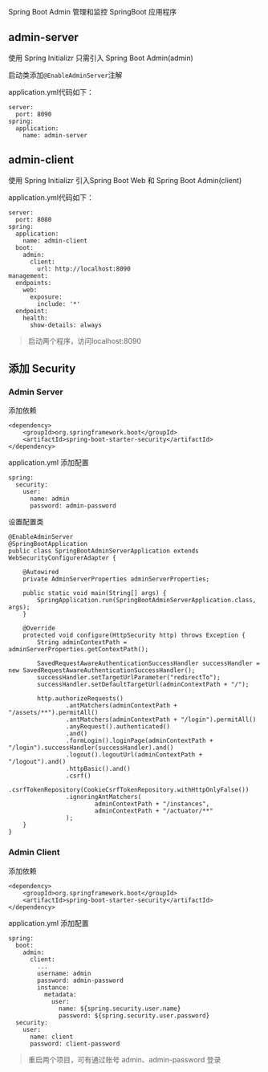 Spring Boot Admin 管理和监控 SpringBoot 应用程序

## admin-server

使用 Spring Initializr 只需引入 Spring Boot Admin(admin)

启动类添加`@EnableAdminServer`注解

application.yml代码如下：
```
server:
  port: 8090
spring:
  application:
    name: admin-server
```

## admin-client

使用 Spring Initializr 引入Spring Boot Web 和 Spring Boot Admin(client)

application.yml代码如下：
```
server:
  port: 8080
spring:
  application:
    name: admin-client
  boot:
    admin:
      client:
        url: http://localhost:8090
management:
  endpoints:
    web:
      exposure:
        include: '*'
  endpoint:
    health:
      show-details: always
```

> 启动两个程序，访问localhost:8090

## 添加 Security

### Admin Server

添加依赖
```
<dependency>
    <groupId>org.springframework.boot</groupId>
    <artifactId>spring-boot-starter-security</artifactId>
</dependency>
```

application.yml 添加配置

```
spring:
  security:
    user:
      name: admin
      password: admin-password
```

设置配置类
```
@EnableAdminServer
@SpringBootApplication
public class SpringBootAdminServerApplication extends WebSecurityConfigurerAdapter {
    
    @Autowired
    private AdminServerProperties adminServerProperties;
    
    public static void main(String[] args) {
        SpringApplication.run(SpringBootAdminServerApplication.class, args);
    }
    
    @Override
    protected void configure(HttpSecurity http) throws Exception {
        String adminContextPath = adminServerProperties.getContextPath();
    
        SavedRequestAwareAuthenticationSuccessHandler successHandler = new SavedRequestAwareAuthenticationSuccessHandler();
        successHandler.setTargetUrlParameter("redirectTo");
        successHandler.setDefaultTargetUrl(adminContextPath + "/");
    
        http.authorizeRequests()
                .antMatchers(adminContextPath + "/assets/**").permitAll()
                .antMatchers(adminContextPath + "/login").permitAll()
                .anyRequest().authenticated()
                .and()
                .formLogin().loginPage(adminContextPath + "/login").successHandler(successHandler).and()
                .logout().logoutUrl(adminContextPath + "/logout").and()
                .httpBasic().and()
                .csrf()
                .csrfTokenRepository(CookieCsrfTokenRepository.withHttpOnlyFalse())
                .ignoringAntMatchers(
                        adminContextPath + "/instances",
                        adminContextPath + "/actuator/**"
                );
    }
}
```

### Admin Client

添加依赖
```
<dependency>
    <groupId>org.springframework.boot</groupId>
    <artifactId>spring-boot-starter-security</artifactId>
</dependency>
```

application.yml 添加配置
```
spring:
  boot:
    admin:
      client:
        ...
        username: admin
        password: admin-password
        instance:
          metadata:
            user:
              name: ${spring.security.user.name}
              password: ${spring.security.user.password}
  security:
    user:
      name: client
      password: client-password
```


> 重启两个项目，可有通过账号 admin、admin-password 登录